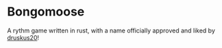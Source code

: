 # Bongomoose

A rythm game written in rust, with a name officially approved and liked by [druskus20](https://github.com/druskus20)!

